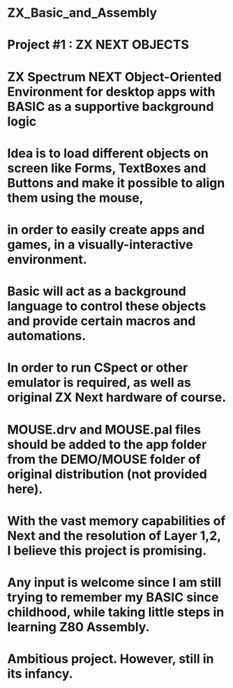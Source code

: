 # ZX_Basic_and_Assembly
# Project #1 : ZX NEXT OBJECTS
# ZX Spectrum NEXT Object-Oriented Environment for desktop apps with BASIC as a supportive background logic
# Idea is to load different objects on screen like Forms, TextBoxes and Buttons and make it possible to align them using the mouse, 
# in order to easily create apps and games, in a visually-interactive environment.
# Basic will act as a background language to control these objects and provide certain macros and automations.
# In order to run CSpect or other emulator is required, as well as original ZX Next hardware of course.
# MOUSE.drv and MOUSE.pal files should be added to the app folder from the DEMO/MOUSE folder of original distribution (not provided here).
# With the vast memory capabilities of Next and the resolution of Layer 1,2, I believe this project is promising.
# Any input is welcome since I am still trying to remember my BASIC since childhood, while taking little steps in learning Z80 Assembly.
# Ambitious project. However, still in its infancy.
